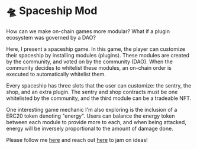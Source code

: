 # 🛸 Spaceship Mod

How can we make on-chain games more modular? What if a plugin ecosystem was governed by a DAO?

Here, I present a spaceship game. In this game, the player can customize their spaceship by installing modules (plugins). These modules are created by the community, and voted on by the community (DAO). When the community decides to whitelist these modules, an on-chain order is executed to automatically whitelist them.

Every spaceship has three slots that the user can customize: the sentry, the shop, and an extra plugin. The sentry and shop contracts must be one whitelisted by the community, and the third module can be a tradeable NFT.

One interesting game mechanic I'm also exploring is the inclusion of a ERC20 token denoting "energy". Users can balance the energy token between each module to provide more to each, and when being attacked, energy will be inversely proportional to the amount of damage done.

Please follow me [here](https://twitter.com/kzdagoof) and reach out [here](https://thekevinz.com/) to jam on ideas!
